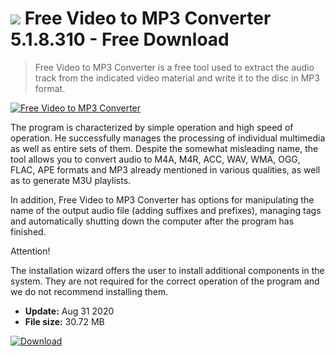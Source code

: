 # ![](https://cdn.softexe.net/static/icon/f/free-video-to-mp3-converter-10644.png) Free Video to MP3 Converter 5.1.8.310 - Free Download

> Free Video to MP3 Converter is a free tool used to extract the audio track from the indicated video material and write it to the disc in MP3 format.

[![Free Video to MP3 Converter](https://gallery.dpcdn.pl/imgc/Tools/57910/g_-_420x350_1.5_-_x20150328185412_0.png)](https://softexe.net/win/multimedia/video/free-video-to-mp3-converter:pRfdd.html)

The program is characterized by simple operation and high speed of operation. He successfully manages the processing of individual multimedia as well as entire sets of them. Despite the somewhat misleading name, the tool allows you to convert audio to M4A, M4R, ACC, WAV, WMA, OGG, FLAC, APE formats and MP3 already mentioned in various qualities, as well as to generate M3U playlists.
 
 In addition, Free Video to MP3 Converter has options for manipulating the name of the output audio file (adding suffixes and prefixes), managing tags and automatically shutting down the computer after the program has finished.
 
 Attention!
 
 The installation wizard offers the user to install additional components in the system. They are not required for the correct operation of the program and we do not recommend installing them.


- **Update:** Aug 31 2020
- **File size:** 30.72 MB

[![Download](https://cdn.softexe.net/static/img/download.png)](https://softexe.net/win/multimedia/video/free-video-to-mp3-converter:pRfdd.html)

